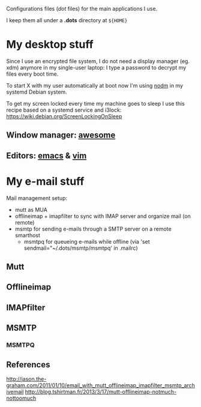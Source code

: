Configurations files (_dot_ files) for the main applications I use.

I keep them all under a __.dots__ directory at `${HOME}`

My desktop stuff
================

Since I use an encrypted file system, I do not need a display manager (eg. xdm)
anymore in my single-user laptop: I type a password to decrypt my files every
boot time.

To start X with my user automatically at boot now I'm using [nodm](https://github.com/spanezz/nodm)
in my systemd Debian system.

To get my screen locked every time my machine goes to sleep I use this recipe
based on a systemd service and i3lock: https://wiki.debian.org/ScreenLockingOnSleep

## Window manager: [awesome](https://awesomewm.org)

## Editors: [emacs](https://www.gnu.org/software/emacs) & [vim](https://vim.sourceforge.io)


My e-mail stuff
===============

Mail management setup:

- mutt as MUA
- offlineimap + imapfilter to sync with IMAP server and organize mail (on remote)
- msmtp for sending e-mails through a SMTP server on a remote smarthost
	+ msmtpq for queueing e-mails while offline
	  (via 'set sendmail="~/.dots/msmtp/msmtpq' in .mailrc)

## Mutt

## Offlineimap

## IMAPfilter

## MSMTP

### MSMTPQ

## References

http://jason.the-graham.com/2011/01/10/email_with_mutt_offlineimap_imapfilter_msmtp_archivemail
http://blog.tshirtman.fr/2013/3/17/mutt-offlineimap-notmuch-nottoomuch
